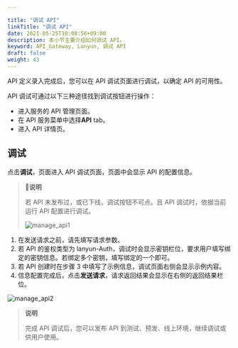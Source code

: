 ```yaml
---

title: "调试 API"
linkTitle: "调试 API"
date: 2021-05-25T10:08:56+09:00
description: 本小节主要介绍如何调试 API。 
keyword: API_Gateway, Lanyun, 调试 API
draft: false
weight: 43
---
```


API 定义录入完成后，您可以在 API 调试页面进行调试，以确定 API 的可用性。

API 调试可通过以下三种途径找到调试按钮进行操作：

- 进入服务的 API 管理页面。
- 在 API 服务菜单中选择**API** tab。
- 进入 API 详情页。

## 调试

 点击**调试**，页面进入 API 调试页面，页面中会显示 API 的配置信息。

> **说明**
>
>  若 API 未发布过，或已下线，调试按钮不可点。且 API 调试时，依据当前运行 API 配置进行调试。
>
> ![manage_api1](../_images/manage_api1.png)

1. 在发送请求之前，请先填写请求参数。
2. 若 API 的鉴权类型为 lanyun-Auth，调试时会显示密钥栏位，要求用户填写绑定的密钥信息。若绑定多个密钥，填写绑定的一个即可。
3. 若 API 创建时在步骤 3 中填写了示例信息，调试页面右侧会显示示例内容。
4. 信息配置完成后，点击**发送请求**，请求返回结果会显示在右侧的返回结果栏位。

![manage_api2](../_images/manage_api2.png)

> **说明**
>
> 完成 API 调试后，您可以发布 API 到测试、预发、线上环境，继续调试或供用户使用。

